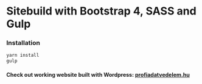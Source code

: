 # Sitebuild with Bootstrap 4, SASS and Gulp

### Installation
```bash
yarn install
gulp
```
#### Check out working website built with Wordpress: [profiadatvedelem.hu](https://www.profiadatvedelem.hu)